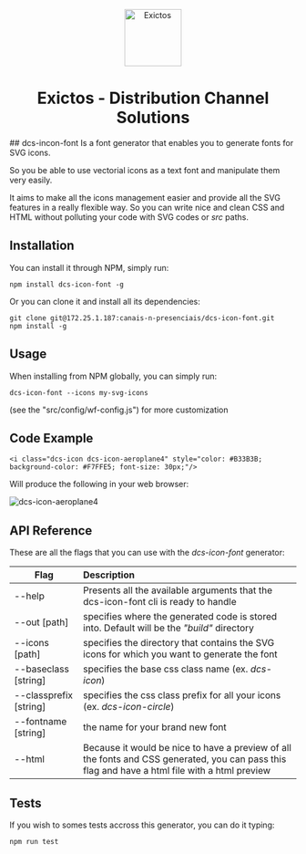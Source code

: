 <p align="center">
  <a href="http://www.exictos.com/">
    <img src="/uploads/dbedbb2131dc8eb09b2a5bf6027e0ae9/symbol-exictos.png" width="100" alt="Exictos"/>
  </a>
</p>
<h1 align="center">
  Exictos - Distribution Channel Solutions
</h1>
## dcs-incon-font
Is a font generator that enables you to generate fonts for SVG icons.

So you be able to use vectorial icons as a text font and manipulate them very easily.

It aims to make all the icons management easier and provide all the SVG features in a really flexible way.
So you can write nice and clean CSS and HTML without polluting your code with SVG codes or *src* paths.

## Installation

You can install it through NPM, simply run:

```
npm install dcs-icon-font -g
```

Or you can clone it and install all its dependencies:
```
git clone git@172.25.1.187:canais-n-presenciais/dcs-icon-font.git
npm install -g
```

## Usage

When installing from NPM globally, you can simply run:

```
dcs-icon-font --icons my-svg-icons
```

(see the "src/config/wf-config.js") for more customization

## Code Example

```
<i class="dcs-icon dcs-icon-aeroplane4" style="color: #B33B3B; background-color: #F7FFE5; font-size: 30px;"/>
```
Will produce the following in your web browser:

![dcs-icon-aeroplane4](/uploads/ff4a74f99614bdbc7042a52df25315eb/dcs-icon-aeroplane4.PNG)

## API Reference

These are all the flags that you can use with the *dcs-icon-font* generator:

| Flag                    | Description
| ----------------------- |:-------------
| --help                  | Presents all the available arguments that the dcs-icon-font cli is ready to handle
| --out [path]            | specifies where the generated code is stored into. Default will be the *"build"* directory
| --icons [path]          | specifies the directory that contains the SVG icons for which you want to generate the font
| --baseclass [string]    | specifies the base css class name (ex. *dcs-icon*)
| --classprefix [string]  | specifies the css class prefix for all your icons (ex. *dcs-icon-circle*)
| --fontname [string]     | the name for your brand new font
| --html                  | Because it would be nice to have a preview of all the fonts and CSS generated, you can pass this flag and have a html file with a html preview


## Tests

If you wish to somes tests accross this generator, you can do it typing:

``` 
npm run test
``` 
